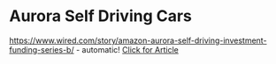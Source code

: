 # Aurora Self Driving Cars

https://www.wired.com/story/amazon-aurora-self-driving-investment-funding-series-b/ - automatic!
[Click for Article](https://www.wired.com/story/amazon-aurora-self-driving-investment-funding-series-b)